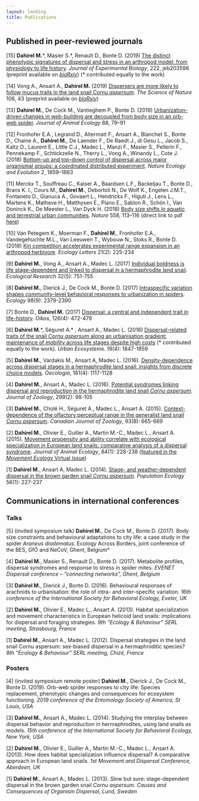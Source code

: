 ```yaml
---
layout: landing
title: Publications
---
```


## Published in peer-reviewed journals

[15] **Dahirel M.**\*, Masier S.\*, Renault D., Bonte D. (2019) [The distinct phenotypic signatures of dispersal and stress in an arthropod model: from physiology to life history](https://doi.org/10.1242/jeb.203596).  *Journal of Experimental Biology*, 222, jeb203596 (preprint available on [*bioRxiv*](https://doi.org/10.1101/581116)) (\* contributed equally to the work)

[14] Vong A., Ansart A., **Dahirel M.** (2019) [Dispersers are more likely to follow mucus trails in the land snail *Cornu aspersum*](https://link.springer.com/article/10.1007%2Fs00114-019-1642-9). *The Science of Nature* 106, 43 (preprint available on [*bioRxiv*](https://doi.org/10.1101/373001))

[13] **Dahirel M.**, De Cock M., Vantieghem P., Bonte D. (2019) [Urbanization-driven changes in web-building are decoupled from body size in an orb-web spider](https://doi.org/10.1111/1365-2656.12909). *Journal of Animal Ecology* 88, 79–91

[12] Fronhofer E.A., Legrand D., Altermatt F., Ansart A., Blanchet S., Bonte D., Chaine A., **Dahirel M.**, De Laender F., De Raedt J., di Gesu L., Jacob S., Kaltz O., Laurent E., Little C.J., Madec L., Manzi F., Masier S., Pellerin F., Pennekamp F., Schtickzelle N., Therry L., Vong A., Winandy L., Cote J. (2018) [Bottom-up and top-down control of dispersal across major organismal groups: a coordinated distributed experiment](https://www.nature.com/articles/s41559-018-0686-0). *Nature Ecology and Evolution* 2, 1859–1863
 
[11] Merckx T., Souffreau C., Kaiser A., Baardsen L.F., Backeljau T., Bonte D., Brans K. I., Cours M., **Dahirel M.**, Debortoli N., De Wolf K., Engelen J.M.T., Fontaneto D., Gianuca A., Govaert L., Hendrickx F., Higuti J., Lens L., Martens K., Matheve H., Matthysen E., Piano E., Sablon R., Schön I., Van Doninck K., De Meester L., Van Dyck H. (2018) [Body size shifts in aquatic and terrestrial urban communities](https://doi.org/10.1038/s41586-018-0140-0). *Nature* 558, 113–116 (direct link to pdf [here](https://www.nature.com/articles/s41586-018-0140-0.epdf?author_access_token=M2r8Zmkd7tqfhkacVZjymdRgN0jAjWel9jnR3ZoTv0N7h0SCf5lPXEeqhwWsbAWVuXLF80BYR53f_KxF53ReKCWOY9ZxMPLp8lg3_kzdNXVZBi9_wW_t7YsPPWn6NZb5_nreNO2y2SpN4oIzJLSPZQ%3D%3D))

[10] Van Petegem K., Moerman F., **Dahirel M.**, Fronhofer E.A., Vandegehuchte M.L., Van Leeuwen T., Wybouw N., Stoks R., Bonte D. (2018) [Kin competition accelerates experimental range expansion in an arthropod herbivore](https://doi.org/10.1111/ele.12887). *Ecology Letters* 21(2): 225-234

[9] **Dahirel M.**, Vong A., Ansart A., Madec L. (2017) [Individual boldness is life stage-dependent and linked to dispersal in a hermaphrodite land snail](https://doi.org/10.1007/s11284-017-1484-x). *Ecological Research* 32(5): 751-755

[8] **Dahirel M.**, Dierick J., De Cock M., Bonte D. (2017) [Intraspecific variation shapes community-level behavioral responses to urbanization in spiders](https://doi.org/10.1002/ecy.1915). *Ecology* 98(9): 2379-2390

[7] Bonte D., **Dahirel M.** (2017) [Dispersal: a central and independent trait in life-history](https://doi.org/10.1111/oik.03801). *Oikos*, 126(4): 472-479

[6] **Dahirel M.**\*, Séguret A.\* , Ansart A., Madec L. (2016) [Dispersal-related traits of the snail <i>Cornu aspersum</i> along an urbanisation gradient: maintenance of mobility across life stages despite high costs](https://doi.org/10.1007/s11252-016-0564-y) (\* contributed equally to the work). *Urban Ecosystems*. 19(4): 1847-1859

[5] **Dahirel M.**, Vardakis M., Ansart A, Madec L. (2016). [Density-dependence across dispersal stages in a hermaphrodite land snail: insights from discrete choice models](https://doi.org/10.1007/s00442-016-3636-z). *Oecologia*, 181(4): 1117-1128

[4] **Dahirel M.**, Ansart A., Madec L. (2016). [Potential syndromes linking dispersal and reproduction in the hermaphrodite land snail *Cornu aspersum*](https://doi.org/10.1111/jzo.12328). *Journal of Zoology*, 299(2): 98-105 

[3] **Dahirel M.**, Cholé H., Séguret A., Madec L., Ansart A. (2015). [Context-dependence of the olfactory perceptual range in the generalist land snail *Cornu aspersum*](https://doi.org/10.1139/cjz-2015-0001). *Canadian Journal of Zoology*, 93(8): 665-669

[2] **Dahirel M.**, Olivier E., Guiller A., Martin M.-C., Madec L., Ansart A. (2015). [Movement propensity and ability correlate with ecological specialization in European land snails: comparative analysis of a dispersal syndrome](https://doi.org/10.1111/1365-2656.12276). *Journal of Animal Ecology*, 84(1): 228-238 ([featured in the *Movement Ecology* Virtual Issue](https://besjournals.onlinelibrary.wiley.com/doi/toc/10.1111/(ISSN)1365-2656.MovementEcology))

[1] **Dahirel M.**, Ansart A, Madec L. (2014). [Stage- and weather-dependent dispersal in the brown garden snail *Cornu aspersum*](https://doi.org/10.1007/s10144-013-0407-0). *Population Ecology* 56(1): 227-237

## Communications in international conferences

### Talks
[5] (invited symposium talk) **Dahirel M.**, De Cock M., Bonte D. (2017). Body size constraints and behavioural adaptations to city life: a case study in the spider *Araneus diadematus*. Ecology Across Borders, joint conference of the BES, GfÖ and NeCoV, Ghent, Belgium*

[4]	**Dahirel M.**, Masier S., Renault D., Bonte D. (2017). Metabolite profiles, dispersal syndromes and response to stress in spider mites. *EVENET Dispersal conference – “connecting networks”, Ghent, Belgium*

[3]	**Dahirel M.**, Dierick J., Bonte D. (2016). Behavioural responses of arachnids to urbanisation: the role of intra- and inter-specific variation. *16th conference of the International Society for Behavioral Ecology, Exeter, UK*

[2]	**Dahirel M.**, Olivier E., Madec L., Ansart A. (2013). Habitat specialization and movement characteristics in European helicoid land snails: implications for dispersal and foraging strategies. *9th “Ecology & Behaviour” SERL meeting, Strasbourg, France*

[1] **Dahirel M.**, Ansart A., Madec L. (2012). Dispersal strategies in the land snail Cornu aspersum: sex-biased dispersal in a hermaphroditic species? *8th “Ecology & Behaviour” SERL meeting, Chizé, France*


### Posters

[4] (invited symposium remote poster) **Dahirel M.**, Dierick J., De Cock M., Bonte D. (2019). Orb-web spider responses to city life: Species replacement, phenotypic changes and consequences for ecosystem functioning. *2019 conference of the Entomology Society of America, St Louis, USA*

[3] **Dahirel M.**, Ansart A., Madec L. (2014).  Studying the interplay between dispersal behavior and reproduction in hermaphrodites, using land snails as models. *15th conference of the International Society for Behavioral Ecology, New York, USA*

[2] **Dahirel M.**, Olivier E., Guiller A., Martin M.-C., Madec L., Ansart A. (2013). How does habitat specialization influence dispersal? A comparative approach in European land snails. *1st Movement and Dispersal Conference, Aberdeen, UK*

[1] **Dahirel M.**, Ansart A., Madec L. (2013). Slow but sure: stage-dependent dispersal in the brown garden snail *Cornu aspersum*. *Causes and Consequences of Organism Dispersal, Lund, Sweden*
